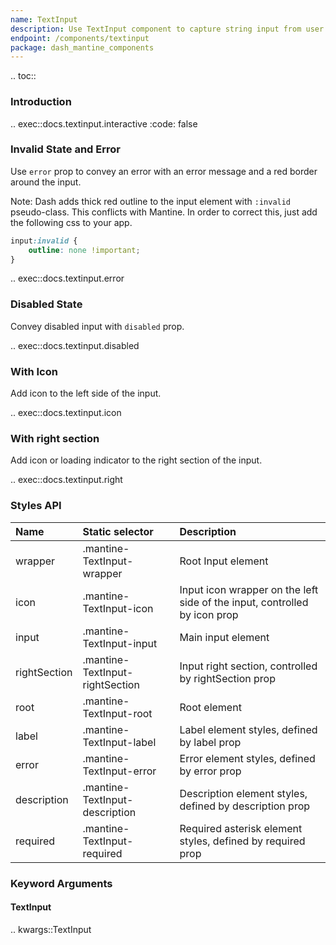 ```yaml
---
name: TextInput
description: Use TextInput component to capture string input from user. Customize the input with label, description, error message etc.
endpoint: /components/textinput
package: dash_mantine_components
---
```


.. toc::

### Introduction

.. exec::docs.textinput.interactive
    :code: false

### Invalid State and Error

Use `error` prop to convey an error with an error message and a red border around the input.

Note: Dash adds thick red outline to the input element with `:invalid` pseudo-class. This conflicts with Mantine. 
In order to correct this, just add the following css to your app.

```css
input:invalid {
    outline: none !important;
}
```

.. exec::docs.textinput.error

### Disabled State

Convey disabled input with `disabled` prop.

.. exec::docs.textinput.disabled

### With Icon

Add icon to the left side of the input.

.. exec::docs.textinput.icon

### With right section

Add icon or loading indicator to the right section of the input.

.. exec::docs.textinput.right

### Styles API

| Name         | Static selector                 | Description                                                               |
|:-------------|:--------------------------------|:--------------------------------------------------------------------------|
| wrapper      | .mantine-TextInput-wrapper      | Root Input element                                                        |
| icon         | .mantine-TextInput-icon         | Input icon wrapper on the left side of the input, controlled by icon prop |
| input        | .mantine-TextInput-input        | Main input element                                                        |
| rightSection | .mantine-TextInput-rightSection | Input right section, controlled by rightSection prop                      |
| root         | .mantine-TextInput-root         | Root element                                                              |
| label        | .mantine-TextInput-label        | Label element styles, defined by label prop                               |
| error        | .mantine-TextInput-error        | Error element styles, defined by error prop                               |
| description  | .mantine-TextInput-description  | Description element styles, defined by description prop                   |
| required     | .mantine-TextInput-required     | Required asterisk element styles, defined by required prop                |

### Keyword Arguments

#### TextInput

.. kwargs::TextInput
